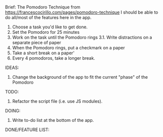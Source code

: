 Brief:
The Pomodoro Technique from https://francescocirillo.com/pages/pomodoro-technique
I should be able to do all/most of the features here in the app.

1. Choose a task you'd like to get done.
2. Set the Pomodoro for 25 minutes
3. Work on the task until the Pomodoro rings
  3.1. Write distractions on a separate piece of paper
4. When the Pomodoro rings, put a checkmark on a paper
5. Take a short break on a paper'
6. Every 4 pomodoros, take a longer break.

IDEAS: 
1. Change the background of the app to fit the current "phase" of the Pomodoro

TODO:
1. Refactor the script file (i.e. use JS modules).

DOING:
1. Write to-do list at the bottom of the app.

DONE/FEATURE LIST:
